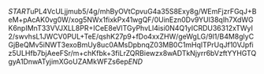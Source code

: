 $START$uPL4VcULjjmub5/4g/mhByOVtCpvuG4a35S8Exy8g/WEmFjzrFGqJ+BeM+pAcAK0vg0W/xog5NWx1fixkPx41wgQF/0UinEzn0Dv9YUl38qIh7XdWGK6npIMnT33VVJXLL8PR+ICeE8eVlTGyPhvLl4isi0N4Q1yICRDU36312xTWyI2/swvhsL1JWCV0PUL+TeE/qshK27p9+fDo4xxZHW/geWgLG/9l1/B4M8glyCGjBeQMv5iNWT3exoBmUy8uc0AMsDpbnqZ03MB0C1mHqlTPrUqJf10VJpfiz5ULHfb7bjAeeFSr/m+chKfbk+3fiLrZQRBiewzx8wADTkNjyrr6bVzftYYHGTQgyA1DnwATyjimXGoUZAMkWFZs6ep$END$